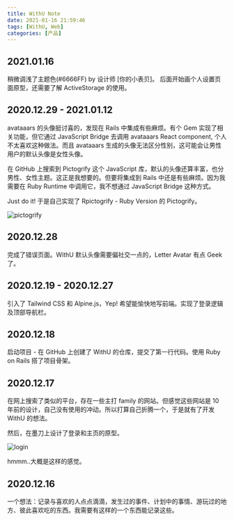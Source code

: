 ```yaml
---
title: WithU Note
date: 2021-01-16 21:59:46
tags: [WithU, Web]
categories: [产品]
---
```


## 2021.01.16

稍微调浅了主题色(#6666FF) by 设计师 [你的小表贝]。 后面开始画个人设置页面原型，还需要了解 ActiveStorage 的使用。

## 2020.12.29 - 2021.01.12

avataaars 的头像挺讨喜的，发现在 Rails 中集成有些麻烦。有个 Gem 实现了相关功能，但它通过 JavaScript Bridge 去调用 avataaars React component, 个人不太喜欢这种做法。而且 avataaars 生成的头像无法区分性别，这可能会让男性用户的默认头像是女性头像。

在 GitHub 上搜索到 Pictogrify 这个 JavaScript 库，默认的头像还算丰富，也分男性、女性主题。这正是我想要的。但要将集成到 Rails 中还是有些麻烦。因为我需要在 Ruby Runtime 中调用它，我不想通过 JavaScript Bridge 这种方式。

Just do it! 于是自己实现了 Rpictogrify - Ruby Version 的 Pictogrify。

![pictogrify](https://camo.githubusercontent.com/9bb9f306dec702869b08a8410aa3f42d56a1d66d512804eb3b599872dd790422/68747470733a2f2f692e696d6775722e636f6d2f56375763726f582e706e67)

## 2020.12.28

完成了错误页面。WithU 默认头像需要偏社交一点的，Letter Avatar 有点 Geek 了。

## 2020.12.19 - 2020.12.27

引入了 Tailwind CSS 和 Alpine.js，Yep! 希望能愉快地写前端。实现了登录逻辑及顶部导航栏。

## 2020.12.18

启动项目 - 在 GitHub 上创建了 WithU 的仓库，提交了第一行代码。使用 Ruby on Rails 搭了项目骨架。

## 2020.12.17

在网上搜索了类似的平台，存在一些主打 family 的网站。但感觉这些网站是 10 年前的设计，自己没有使用的冲动。所以打算自己折腾一个，于是就有了开发 WithU 的想法。

然后，在墨刀上设计了登录和主页的原型。

![login](https://user-images.githubusercontent.com/19590194/104814686-49454500-584b-11eb-8697-bd16525d6caa.png)

hmmm..大概是这样的感觉。

## 2020.12.16

一个想法：记录与喜欢的人点点滴滴，发生过的事件、计划中的事情、游玩过的地方、彼此喜欢吃的东西。我需要有这样的一个东西能记录这些。